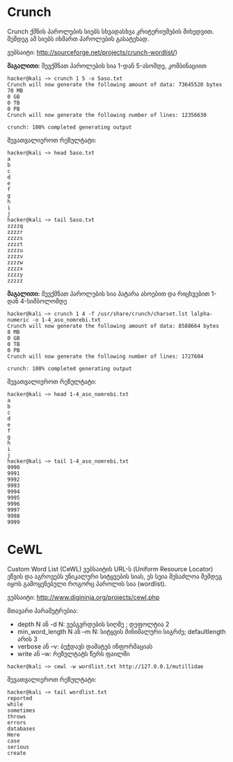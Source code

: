 # Crunch

Crunch ქმნის პაროლების სიებს სხვადასხვა კრიტერიუმების მიხედვით.
შემდეგ ამ სიებს იხმართ პაროლების გასატეხად.

ვებსაიტი: http://sourceforge.net/projects/crunch-wordlist/)

**მაგალითი:** შევქმნათ პაროლების სია 1-დან 5-ასომდე, კომბინაციით

```
hacker@kali ~> crunch 1 5 -o 5aso.txt
Crunch will now generate the following amount of data: 73645520 bytes
70 MB
0 GB
0 TB
0 PB
Crunch will now generate the following number of lines: 12356630 

crunch: 100% completed generating output
```

შევათვალიეროთ რეზულტატი:

```
hacker@kali ~> head 5aso.txt 
a
b
c
d
e
f
g
h
i
j
hacker@kali ~> tail 5aso.txt 
zzzzq
zzzzr
zzzzs
zzzzt
zzzzu
zzzzv
zzzzw
zzzzx
zzzzy
zzzzz
```


**მაგალითი:** შევქმნათ პაროლების სია პატარა ასოებით და რიცხვებით 1-დან 4-სიმბოლომდე

```
hacker@kali ~> crunch 1 4 -f /usr/share/crunch/charset.lst lalpha-numeric -o 1-4_aso_nomrebi.txt
Crunch will now generate the following amount of data: 8588664 bytes
8 MB
0 GB
0 TB
0 PB
Crunch will now generate the following number of lines: 1727604 

crunch: 100% completed generating output
```

შევათვალიეროთ რეზულტატი:

```
hacker@kali ~> head 1-4_aso_nomrebi.txt 
a
b
c
d
e
f
g
h
i
j
hacker@kali ~> tail 1-4_aso_nomrebi.txt 
9990
9991
9992
9993
9994
9995
9996
9997
9998
9999
```

# CeWL

Custom Word List (CeWL) ვებსაიტის URL-ს (Uniform Resource Locator) ეწვის და აგროვებს უნიკალური სიტყვების სიას, ეს სეია შესაძლოა შემდეგ იყოს გამოყენებული როგორც პაროლის სია (wordlist).

ვებსაიტი: http://www.digininja.org/projects/cewl.php

მთავარი პარამეტრებია:
  * depth N ან -d N: ვებგვრდების სიღმე ; დეფოლტია 2
  * min_word_length N ან –m N: სიტყვის მინიმალური სიგრძე; defaultlength არის 3
  * verbose ან –v: ბეჭდავს დამატებ ინფორმაციას
  * write ან –w: რეზულტატს წერს ფაილში

```
hacker@kali ~> cewl -w wordlist.txt http://127.0.0.1/mutillidae
```

შევათვალიეროთ რეზულტატი:

```
hacker@kali ~> tail wordlist.txt 
reported
while
sometimes
throws
errors
databases
Here
case
serious
create
```
